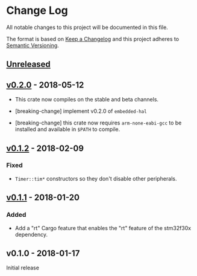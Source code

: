# Change Log

All notable changes to this project will be documented in this file.

The format is based on [Keep a Changelog](http://keepachangelog.com/)
and this project adheres to [Semantic Versioning](http://semver.org/).

## [Unreleased]

## [v0.2.0] - 2018-05-12

- This crate now compiles on the stable and beta channels.

- [breaking-change] implement v0.2.0 of `embedded-hal`

- [breaking-change] this crate now requires `arm-none-eabi-gcc` to be installed and available in
  `$PATH` to compile.

## [v0.1.2] - 2018-02-09

### Fixed

- `Timer::tim*` constructors so they don't disable other peripherals.

## [v0.1.1] - 2018-01-20

### Added

- Add a "rt" Cargo feature that enables the "rt" feature of the stm32f30x dependency.

## v0.1.0 - 2018-01-17

Initial release

[Unreleased]: https://github.com/japaric/stm32f30x-hal/compare/v0.2.0...HEAD
[v0.2.0]: https://github.com/japaric/stm32f30x-hal/compare/v0.1.2...v0.2.0
[v0.1.2]: https://github.com/japaric/stm32f30x-hal/compare/v0.1.1...v0.1.2
[v0.1.1]: https://github.com/japaric/stm32f30x-hal/compare/v0.1.0...v0.1.1
